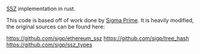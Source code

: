 [SSZ](https://github.com/ethereum/consensus-specs/blob/dev/ssz/simple-serialize.md) implementation in rust.

This code is based off of work done by [Sigma Prime](https://github.com/sigp). It is heavily modified, the original sources can be found here:

https://github.com/sigp/ethereum_ssz
https://github.com/sigp/tree_hash
https://github.com/sigp/ssz_types

